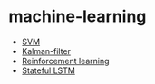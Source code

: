 # machine-learning

- [SVM](http://blog.csdn.net/v_july_v/article/details/7624837)
- [Kalman-filter](http://www.bzarg.com/p/how-a-kalman-filter-works-in-pictures/)
- [Reinforcement learning](http://karpathy.github.io/2016/05/31/rl/)
- [Stateful LSTM](http://machinelearningmastery.com/understanding-stateful-lstm-recurrent-neural-networks-python-keras/)
